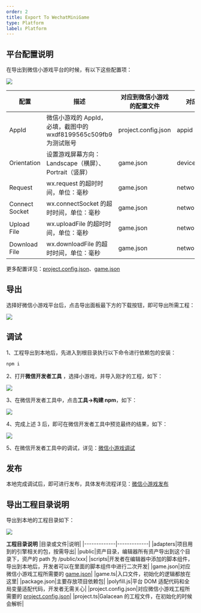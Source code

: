 ```yaml
---
order: 2
title: Export To WechatMiniGame
type: Platform
label: Platform
---
```


## 平台配置说明

在导出到微信小游戏平台的时候，有以下这些配置项：

<image src="https://mdn.alipayobjects.com/huamei_w6ifet/afts/img/A*natiS7i3cvUAAAAAAAAAAAAADjCHAQ/fmt.webp" />

| 配置          | 描述                                                                                                                              | 对应到微信小游戏的配置文件 | 对应到微信小游戏中的字段
| ------------- | ------------- | ------------- | --------------------------------------------------------------------------------------------------------------------------------- |
| AppId | 微信小游戏的 AppId，必填，截图中的 wxdf8199565c509fb9 为测试账号 | project.config.json | appid |
| Orientation | 设置游戏屏幕方向： Landscape（横屏）、Portrait（竖屏）| game.json | deviceOrientation |
| Request | wx.request 的超时时间，单位：毫秒 | game.json | networkTimeout.request |
| Connect Socket | wx.connectSocket 的超时时间，单位：毫秒 | game.json | networkTimeout.connectSocket |
| Upload File | wx.uploadFile 的超时时间，单位：毫秒 | game.json | networkTimeout.uploadFile |
| Download File | wx.downloadFile 的超时时间，单位：毫秒 | game.json | networkTimeout.downloadFile |

更多配置详见：[project.config.json](https://developers.weixin.qq.com/minigame/dev/devtools/projectconfig.html)、[game.json](https://developers.weixin.qq.com/minigame/dev/reference/configuration/app.html)

## 导出

选择好微信小游戏平台后，点击导出面板最下方的下载按钮，即可导出所需工程：

<image src="https://mdn.alipayobjects.com/huamei_w6ifet/afts/img/A*a1-PQIsWlgIAAAAAAAAAAAAADjCHAQ/fmt.webp" />

## 调试

1、工程导出到本地后，先进入到根目录执行以下命令进行依赖包的安装：

```bash
npm i
```

2、打开**微信开发者工具** ，选择小游戏，并导入刚才的工程，如下：

<image src="https://mdn.alipayobjects.com/huamei_w6ifet/afts/img/A*gCnXSqRgLnMAAAAAAAAAAAAADjCHAQ/fmt.webp" />

3、在微信开发者工具中，点击**工具->构建 npm**，如下：

<image src="https://mdn.alipayobjects.com/huamei_w6ifet/afts/img/A*G5aBQKNFdV8AAAAAAAAAAAAADjCHAQ/fmt.webp" />

4、完成上述 3 后，即可在微信开发者工具中预览最终的结果，如下：

<image src="https://mdn.alipayobjects.com/huamei_w6ifet/afts/img/A*JyoIS54k3uYAAAAAAAAAAAAADjCHAQ/fmt.webp" />

5、在微信开发者工具中的调试，详见：[微信小游戏调试](https://developers.weixin.qq.com/minigame/dev/guide/runtime/debug/)

## 发布

本地完成调试后，即可进行发布，具体发布流程详见：[微信小游戏发布](https://developers.weixin.qq.com/minigame/introduction/guide/)

## 导出工程目录说明

导出到本地的工程目录如下：

<image src="https://mdn.alipayobjects.com/huamei_w6ifet/afts/img/A*3jBDQYE5T9AAAAAAAAAAAAAADjCHAQ/fmt.webp" />

**工程目录说明**
|目录或文件|说明|
|-------------|-------------|
|adapters|项目用到的引擎相关的包，按需导出|
|public|资产目录，编辑器所有资产导出到这个目录下，资产的 path 为 /public/xxx|
|scripts|开发者在编辑器中添加的脚本组件，导出到本地后，开发者可以在里面的脚本组件中进行二次开发|
|game.json|对应微信小游戏工程所需要的 [game.json](https://developers.weixin.qq.com/minigame/dev/reference/configuration/app.html)|
|game.ts|入口文件，初始化的逻辑都放在这里|
|package.json|主要存放项目依赖包|
|polyfill.js|平台 DOM 适配代码和全局变量适配代码，开发者无需关心|
|project.config.json|对应微信小游戏工程所需要的 [project.config.json](https://developers.weixin.qq.com/minigame/dev/devtools/projectconfig.html)|
|project.ts|Galacean 的工程文件，在初始化的时候会解析|
